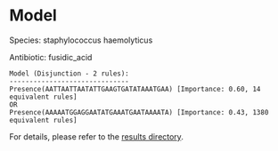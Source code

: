
# Model

Species: staphylococcus haemolyticus

Antibiotic: fusidic_acid

```
Model (Disjunction - 2 rules):
------------------------------
Presence(AATTAATTAATATTGAAGTGATATAAATGAA) [Importance: 0.60, 14 equivalent rules]
OR
Presence(AAAAATGGAGGAATATGAAATGAATAAAATA) [Importance: 0.43, 1380 equivalent rules]

```

For details, please refer to the [results directory](../../../../../results/scm_b/staphylococcus%20haemolyticus/fusidic_acid/repeat_9/).

